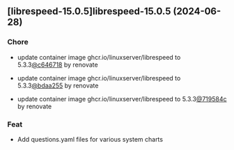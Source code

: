 

## [librespeed-15.0.5]librespeed-15.0.5 (2024-06-28)

### Chore



- update container image ghcr.io/linuxserver/librespeed to 5.3.3[@c646718](https://github.com/c646718) by renovate

- update container image ghcr.io/linuxserver/librespeed to 5.3.3[@bdaa255](https://github.com/bdaa255) by renovate

- update container image ghcr.io/linuxserver/librespeed to 5.3.3[@719584c](https://github.com/719584c) by renovate

### Feat



- Add questions.yaml files for various system charts